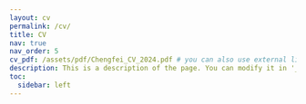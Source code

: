 ```yaml
---
layout: cv
permalink: /cv/
title: CV
nav: true
nav_order: 5
cv_pdf: /assets/pdf/Chengfei_CV_2024.pdf # you can also use external links here
description: This is a description of the page. You can modify it in '_pages/cv.md'. You can also change or remove the top pdf download button.
toc:
  sidebar: left
---
```

